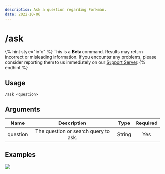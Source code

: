 ```yaml
---
description: Ask a question regarding Forkman.
date: 2022-10-06
---
```


# /ask

{% hint style="info" %}
This is a **Beta** command. Results may return incorrect or misleading information. If you encounter any problems, please consider reporting them to us immediately on our [Support Server](https://discord.gg/DEEZY5cwpy).
{% endhint %}

## Usage

```
/ask <question>
```

## Arguments

| Name     | Description                          | Type   | Required |
| :------: | :----------------------------------: | :----: | :------: |
| question | The question or search query to ask. | String | Yes      |

## Examples

![](https://github.com/xNickyDev/Forkman/assets/111157596/a5230d1c-6677-47a9-ad8f-44aeadd0e904)
